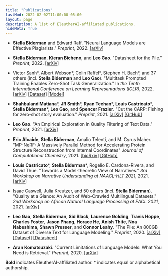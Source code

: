 ```yaml
---
title: "Publications"
lastMod: 2022-02-02T11:00:00-05:00
layout: page
description: A list of EleutherAI-affiliated publications.
hideMeta: True
---
```


- **Stella Biderman** and Edward Raff. "Neural Language Models are Effective Plagiarists." _Preprint_, 2022. [[arXiv]](https://arxiv.org/abs/2201.07406)

- **Stella Biderman**, **Kieran Bicheno**, and **Leo Gao**. "Datasheet for the Pile." _Preprint_, 2022. [[arXiv]](https://arxiv.org/abs/2201.07311)

- Victor Sanh\*, Albert Webson\*, Colin Raffel\*, Stephen H. Bach\*, and 37 others (incl. **Stella Biderman** and **Leo Gao**). "Multitask Prompted Training Enables Zero-Shot Task Generalization." In _the Tenth International Conference on Learning Representations (ICLR)_, 2022. [[arXiv]](https://www.arxiv.org/abs/2110.08207) [[Dataset]](https://huggingface.co/datasets/bigscience/P3) [[Model]](https://huggingface.co/bigscience/T0pp)

- **Shahbuland Matiana**\*, **JR Smith**\*, **Ryan Teehan**\*, **Louis Castricato**\*, **Stella Biderman**\*, **Leo Gao**, and **Spencer Frazier**. "Cut the CARP: Fishing for zero-shot story evaluation." _Preprint_, 2021. [[arXiv]](https://arxiv.org/abs/2110.03111) [[GitHub]](https://github.com/EleutherAI/magiCARP)

- **Leo Gao**. "An Empirical Exploration in Quality Filtering of Text Data." _Preprint_, 2021. [[arXiv]](https://arxiv.org/abs/2109.00698)

- **Eric Alcaide**, **Stella Biderman**, Amalio Telenti, and M. Cyrus Maher. "MP-NeRF: A Massively Parallel Method for Accelerating Protein Structure Reconstruction from Internal Coordinates" _Journal of Computational Chemistry_, 2021. [[bioRxiv]](https://www.biorxiv.org/content/10.1101/2021.06.08.446214) [[GitHub]](https://github.com/EleutherAI/mp_nerf)

- **Louis Castricato**\*, **Stella Biderman**\*, Rogelio E. Cardona-Rivera, and David Thue. "Towards a Model-theoretic View of Narratives." _3rd Workshop on Narrative Understanding at NAACL-HLT 2021_, 2021. [[arXiv]](https://arxiv.org/abs/2103.12872)

- Isaac Caswell, Julia Kreutzer, and 50 others (incl. **Stella Biderman**). "Quality at a Glance: An Audit of Web-Crawled Multilingual Datasets." _2nd Workshop on African Natural Language Processing at EACL 2021_, 2021. [[arXiv]](https://arxiv.org/abs/2103.12028)

- **Leo Gao**, **Stella Biderman**, **Sid Black**, **Laurence Golding**, **Travis Hoppe**, **Charles Foster**, **Jason Phang**, **Horace He**, **Anish Thite**, **Noa Nabeshima**, **Shawn Presser**, and **Connor Leahy**. "The Pile: An 800GB Dataset of Diverse Text for Language Modeling." _Preprint_, 2020. [[arXiv]](https://arxiv.org/abs/2101.00027) [[Dataset]](https://pile.eleuther.ai/) [[Datasheet]](https://arxiv.org/abs/2201.07311)

- **Aran Komatsuzaki**. "Current Limitations of Language Models: What You Need is Retrieval." _Preprint_, 2020. [[arXiv]](https://arxiv.org/abs/2009.06857)

**Bold** indicates EleutherAI-affiliated author. \* indicates equal or alphabetical authorship.
